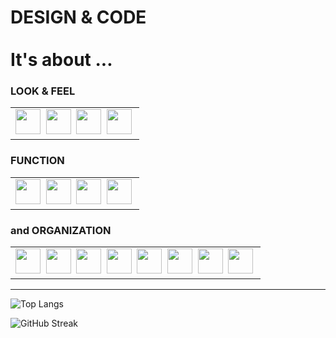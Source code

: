 # DESIGN & CODE <br/><br/>It's about ...


<h3>LOOK & FEEL</h3>


<div>
<table>
 <td> 
  <img src="https://simpleicons.org/icons/html5.svg" width="40" height="40" rel="noreferrer">&nbsp;
   <img src="https://simpleicons.org/icons/css3.svg" width="40" height="40" rel="noreferrer">&nbsp;
      <img src="https://simpleicons.org/icons/react.svg" width="40" height="40" rel="noreferrer">&nbsp;
     <img src="https://simpleicons.org/icons/javascript.svg" width="40" height="40" rel="noreferrer">&nbsp;
   </td>
  </table>
  <h3>FUNCTION</h3>
<table>
    <td>
        <img src="https://simpleicons.org/icons/express.svg" width="40" height="40" rel="noreferrer">&nbsp;
      <img src="https://simpleicons.org/icons/nodedotjs.svg" width="40" height="40" rel="noreferrer">&nbsp;  
      <img src="https://simpleicons.org/icons/postgresql.svg" width="40" height="40" rel="noreferrer">&nbsp;
      <img src="https://simpleicons.org/icons/mongodb.svg" width="40" height="40" rel="noreferrer" >&nbsp; 
  </td>
</table>

 <h3>and ORGANIZATION</h3>
<table>
    <td>
      <img src="https://simpleicons.org/icons/github.svg" width="40" height="40" rel="noreferrer" >&nbsp; 
       <img src="https://simpleicons.org/icons/jirasoftware.svg" width="40" height="40" rel="noreferrer" >&nbsp;
        <img src="https://simpleicons.org/icons/adobecreativecloud.svg" width="40" height="40" rel="noreferrer" >&nbsp;
       <img src="https://simpleicons.org/icons/adobephotoshop.svg" width="40" height="40" rel="noreferrer" >&nbsp;
          <img src="https://simpleicons.org/icons/adobeillustrator.svg" width="40" height="40" rel="noreferrer" >&nbsp;
          <img src="https://simpleicons.org/icons/adobeindesign.svg" width="40" height="40" rel="noreferrer" >&nbsp;
        <img src="https://simpleicons.org/icons/adobexd.svg" width="40" height="40" rel="noreferrer" >&nbsp;
     <img src="https://simpleicons.org/icons/microsoftoffice.svg" width="40" height="40" rel="noreferrer" >&nbsp;
  </td>
</table>
   <div>
    <hr/>

 ![Top Langs](https://github-readme-stats.vercel.app/api/top-langs/?username=rubicode01&langs_count=8&layout=compact&theme=vision-friendly-dark)
    
![GitHub Streak](https://github-readme-streak-stats.herokuapp.com/?user=rubicode01&theme=highcontrast)
 
    
